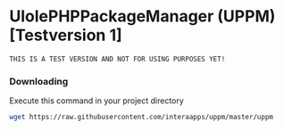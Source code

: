 # UlolePHPPackageManager (UPPM) [Testversion 1]

`THIS IS A TEST VERSION AND NOT FOR USING PURPOSES YET!`

### Downloading
Execute this command in your project directory
```bash
wget https://raw.githubusercontent.com/interaapps/uppm/master/uppm
``` 